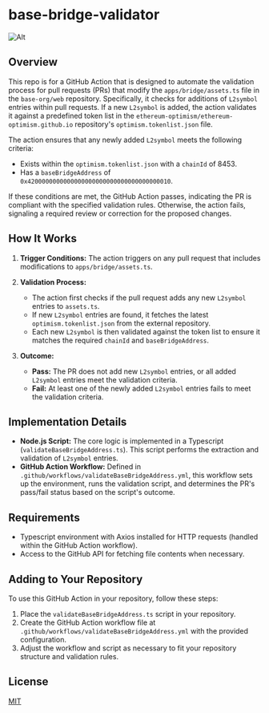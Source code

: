 # base-bridge-validator

![Alt](https://repobeats.axiom.co/api/embed/45100930be03bcb501e479efbebbe13aff805c55.svg "Base Bridge Validator")

## Overview

This repo is for a GitHub Action that is designed to automate the validation process for pull requests (PRs) that modify the `apps/bridge/assets.ts` file in the `base-org/web` repository. Specifically, it checks for additions of `L2symbol` entries within pull requests. If a new `L2symbol` is added, the action validates it against a predefined token list in the `ethereum-optimism/ethereum-optimism.github.io` repository's `optimism.tokenlist.json` file.

The action ensures that any newly added `L2symbol` meets the following criteria:

- Exists within the `optimism.tokenlist.json` with a `chainId` of 8453.
- Has a `baseBridgeAddress` of `0x4200000000000000000000000000000000000010`.

If these conditions are met, the GitHub Action passes, indicating the PR is compliant with the specified validation rules. Otherwise, the action fails, signaling a required review or correction for the proposed changes.

## How It Works

1. **Trigger Conditions:** The action triggers on any pull request that includes modifications to `apps/bridge/assets.ts`.

2. **Validation Process:**

   - The action first checks if the pull request adds any new `L2symbol` entries to `assets.ts`.
   - If new `L2symbol` entries are found, it fetches the latest `optimism.tokenlist.json` from the external repository.
   - Each new `L2symbol` is then validated against the token list to ensure it matches the required `chainId` and `baseBridgeAddress`.

3. **Outcome:**
   - **Pass:** The PR does not add new `L2symbol` entries, or all added `L2symbol` entries meet the validation criteria.
   - **Fail:** At least one of the newly added `L2symbol` entries fails to meet the validation criteria.

## Implementation Details

- **Node.js Script:** The core logic is implemented in a Typescript (`validateBaseBridgeAddress.ts`). This script performs the extraction and validation of `L2symbol` entries.
- **GitHub Action Workflow:** Defined in `.github/workflows/validateBaseBridgeAddress.yml`, this workflow sets up the environment, runs the validation script, and determines the PR's pass/fail status based on the script's outcome.

## Requirements

- Typescript environment with Axios installed for HTTP requests (handled within the GitHub Action workflow).
- Access to the GitHub API for fetching file contents when necessary.

## Adding to Your Repository

To use this GitHub Action in your repository, follow these steps:

1. Place the `validateBaseBridgeAddress.ts` script in your repository.
2. Create the GitHub Action workflow file at `.github/workflows/validateBaseBridgeAddress.yml` with the provided configuration.
3. Adjust the workflow and script as necessary to fit your repository structure and validation rules.

## License

[MIT](LICENSE)
